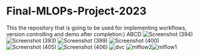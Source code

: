# Final-MLOPs-Project-2023
This the repository that is going to be used for implementing workflows, version controlling and demo after completion:)
ABCD
![Screenshot (394)](https://github.com/FAhmedS/Final-MLOPs-Project-2023/assets/125798840/9957899f-ce3b-4cba-9f09-ee926203d6cc)
![Screenshot (393)](https://github.com/FAhmedS/Final-MLOPs-Project-2023/assets/125798840/cb312950-3dab-457d-a2de-0fd1fcfd1d66)
![Screenshot (399)](https://github.com/FAhmedS/Final-MLOPs-Project-2023/assets/125798840/d7b7ae3c-68e0-499a-aef6-d6dc48a01134)
![Screenshot (400)](https://github.com/FAhmedS/Final-MLOPs-Project-2023/assets/125798840/2ea19a47-7e9f-44ca-84a0-31167bca50e1)
![Screenshot (405)](https://github.com/FAhmedS/Final-MLOPs-Project-2023/assets/125798840/ceae6bc2-23b3-4eb7-95bd-6f5482968050)
![Screenshot (406)](https://github.com/FAhmedS/Final-MLOPs-Project-2023/assets/125798840/a6d35a5b-d8ed-432c-a5f7-cada5ad850e4)
![dvc](https://github.com/FAhmedS/Final-MLOPs-Project-2023/assets/125798840/aef9fa1b-768d-459f-89c5-a35bc51bce3f)
![mlflow2](https://github.com/FAhmedS/Final-MLOPs-Project-2023/assets/125798840/45fc7d57-d535-4120-a609-c111bdc678fa)![mlflow1](https://github.com/FAhmedS/Final-MLOPs-Project-2023/assets/125798840/8c43e256-80f7-46f1-acbf-c2f347e6709c)
